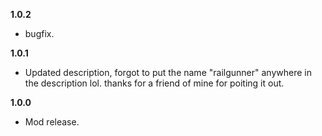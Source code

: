 **1.0.2**

* bugfix.

**1.0.1**

* Updated description, forgot to put the name "railgunner" anywhere in the description lol. thanks for a friend of mine for poiting it out.

**1.0.0**

* Mod release.